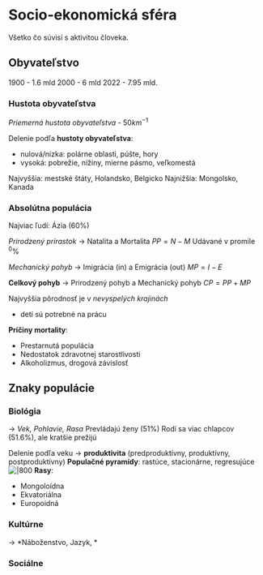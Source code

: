 # Socio-ekonomická sféra
Všetko čo súvisí s aktivitou človeka.

## Obyvateľstvo
1900 - 1.6 mld
2000 - 6 mld
2022 - 7.95 mld.

### Hustota obyvateľstva
*Priemerná hustota obyvateľstva* - $50km^{-1}$

Delenie podľa **hustoty obyvateľstva**:
- nulová/nízka: polárne oblasti, púšte, hory
- vysoká: pobrežie, nížiny, mierne pásmo, veľkomestá

Najvyššia: mestské štáty, Holandsko, Belgicko
Najnižšia: Mongolsko, Kanada

### Absolútna populácia
Najviac ľudí: Ázia (60%)

*Prirodzený prírastok* -> Natalita a Mortalita
$PP = N - M$
Udávané v promile $^{0}\%$

*Mechanický pohyb* -> Imigrácia (in) a Emigrácia (out)
$MP = I - E$

**Celkový pohyb** -> Prirodzený pohyb a Mechanický pohyb
$CP = PP + MP$

Najvyššia pôrodnosť je v *nevyspelých krajinách*
- detí sú potrebné na prácu

**Príčiny mortality**:
- Prestarnutá populácia
- Nedostatok zdravotnej starostlivosti
- Alkoholizmus, drogová závislosť

## Znaky populácie
### Biológia
-> *Vek, Pohlavie, Rasa*
Prevládajú ženy (51%)
Rodí sa viac chlapcov (51.6%), ale kratšie prežijú 

Delenie podľa veku -> **produktivita** (predproduktívny, produktívny, postproduktívny)
**Populačné pyramídy**: rastúce, stacionárne, regresujúce
![|800](populačná-pyramída-sveta.png)
**Rasy**:
- Mongoloídna
- Ekvatoriálna
- Europoidná

### Kultúrne
-> *Náboženstvo, Jazyk, *

### Sociálne